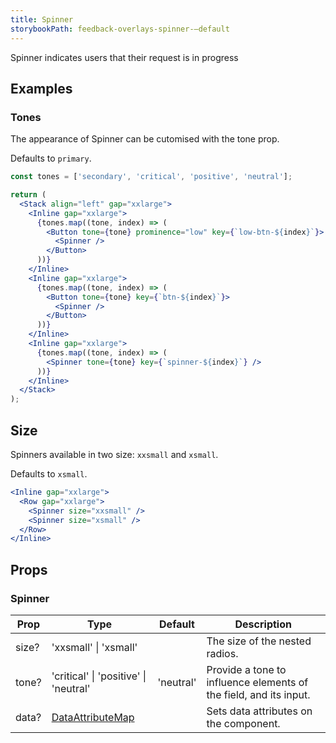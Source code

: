 ```yaml
---
title: Spinner
storybookPath: feedback-overlays-spinner-—default
---
```


Spinner indicates users that their request is in progress

## Examples

### Tones

The appearance of Spinner can be cutomised with the tone prop.

Defaults to `primary`.

```jsx live
const tones = ['secondary', 'critical', 'positive', 'neutral'];

return (
  <Stack align="left" gap="xxlarge">
    <Inline gap="xxlarge">
      {tones.map((tone, index) => (
        <Button tone={tone} prominence="low" key={`low-btn-${index}`}>
          <Spinner />
        </Button>
      ))}
    </Inline>
    <Inline gap="xxlarge">
      {tones.map((tone, index) => (
        <Button tone={tone} key={`btn-${index}`}>
          <Spinner />
        </Button>
      ))}
    </Inline>
    <Inline gap="xxlarge">
      {tones.map((tone, index) => (
        <Spinner tone={tone} key={`spinner-${index}`} />
      ))}
    </Inline>
  </Stack>
);
```

## Size

Spinners available in two size: `xxsmall` and `xsmall`.

Defaults to `xsmall`.

```jsx live
<Inline gap="xxlarge">
  <Row gap="xxlarge">
    <Spinner size="xxsmall" />
    <Spinner size="xsmall" />
  </Row>
</Inline>
```

## Props

### Spinner

| Prop  | Type                                   | Default   | Description                                                       |
| ----- | -------------------------------------- | --------- | ----------------------------------------------------------------- |
| size? | 'xxsmall' \| 'xsmall'                  |           | The size of the nested radios.                                    |
| tone? | 'critical' \| 'positive' \| 'neutral'  | 'neutral' | Provide a tone to influence elements of the field, and its input. |
| data? | [DataAttributeMap][data-attribute-map] |           | Sets data attributes on the component.                            |

[data-attribute-map]:
  https://github.com/brighte-labs/spark-web/blob/e7f6f4285b4cfd876312cc89fbdd094039aa239a/packages/utils/src/internal/buildDataAttributes.ts#L1

